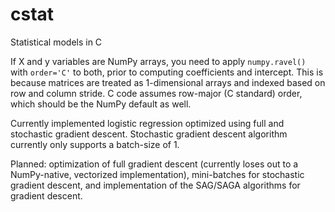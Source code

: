 # cstat
Statistical models in C

If X and y variables are NumPy arrays, you need to apply `numpy.ravel()` with `order='C'` to both, prior to computing coefficients and intercept. This is because matrices are treated as 1-dimensional arrays and indexed based on row and column stride. C code assumes row-major (C standard) order, which should be the NumPy default as well.

Currently implemented logistic regression optimized using full and stochastic gradient descent. Stochastic gradient descent algorithm currently only supports a batch-size of 1.

Planned: optimization of full gradient descent (currently loses out to a NumPy-native, vectorized implementation), mini-batches for stochastic gradient descent, and implementation of the SAG/SAGA algorithms for gradient descent.
